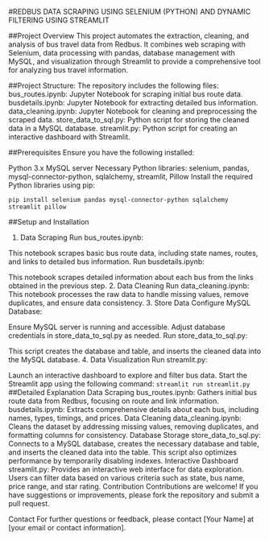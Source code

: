 #REDBUS DATA SCRAPING USING SELENIUM (PYTHON) AND DYNAMIC FILTERING USING STREAMLIT

##Project Overview
This project automates the extraction, cleaning, and analysis of bus travel data from Redbus. It combines web scraping with Selenium, data processing with pandas, database management with MySQL, and visualization through Streamlit to provide a comprehensive tool for analyzing bus travel information.

##Project Structure:
The repository includes the following files:
bus_routes.ipynb: Jupyter Notebook for scraping initial bus route data.
busdetails.ipynb: Jupyter Notebook for extracting detailed bus information.
data_cleaning.ipynb: Jupyter Notebook for cleaning and preprocessing the scraped data.
store_data_to_sql.py: Python script for storing the cleaned data in a MySQL database.
streamlit.py: Python script for creating an interactive dashboard with Streamlit.

##Prerequisites
Ensure you have the following installed:

Python 3.x
MySQL server
Necessary Python libraries: selenium, pandas, mysql-connector-python, sqlalchemy, streamlit, Pillow
Install the required Python libraries using pip:

```pip install selenium pandas mysql-connector-python sqlalchemy streamlit pillow```

##Setup and Installation
1. Data Scraping
Run bus_routes.ipynb:

This notebook scrapes basic bus route data, including state names, routes, and links to detailed bus information.
Run busdetails.ipynb:

This notebook scrapes detailed information about each bus from the links obtained in the previous step.
2. Data Cleaning
Run data_cleaning.ipynb:
This notebook processes the raw data to handle missing values, remove duplicates, and ensure data consistency.
3. Store Data
Configure MySQL Database:

Ensure MySQL server is running and accessible. Adjust database credentials in store_data_to_sql.py as needed.
Run store_data_to_sql.py:

This script creates the database and table, and inserts the cleaned data into the MySQL database.
4. Data Visualization
Run streamlit.py:

Launch an interactive dashboard to explore and filter bus data.
Start the Streamlit app using the following command:
```streamlit run streamlit.py```
##Detailed Explanation
Data Scraping
bus_routes.ipynb: Gathers initial bus route data from Redbus, focusing on route and link information.
busdetails.ipynb: Extracts comprehensive details about each bus, including names, types, timings, and prices.
Data Cleaning
data_cleaning.ipynb: Cleans the dataset by addressing missing values, removing duplicates, and formatting columns for consistency.
Database Storage
store_data_to_sql.py: Connects to a MySQL database, creates the necessary database and table, and inserts the cleaned data into the table. This script also optimizes performance by temporarily disabling indexes.
Interactive Dashboard
streamlit.py: Provides an interactive web interface for data exploration. Users can filter data based on various criteria such as state, bus name, price range, and star rating.
Contribution
Contributions are welcome! If you have suggestions or improvements, please fork the repository and submit a pull request.

Contact
For further questions or feedback, please contact [Your Name] at [your email or contact information].